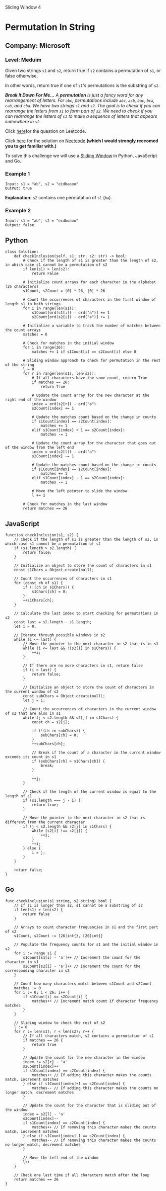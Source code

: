 Sliding Window 4
# Permutation In String
## Company: Microsoft
### Level: Meduim

Given two strings `s1` and `s2`, return true if `s2` contains a permutation of `s1`, or false otherwise.

In other words, return true if one of `s1`'s permutations is the substring of `s2`.

***Break It Down For Me...***
*A **permutation** is just a fancy word for any rearrangement of letters. For `abc`, permutations include `abc`, `acb`, `bac`, `bca`, `cab`, and `cba`.*
*We have two strings `s1` and `s2`.*
*The goal is to check if you can rearrange the letters from `s1` to form part of `s2`.*
*We need to check if you can rearrange the letters of `s1` to make a sequence of letters that appears somewhere in `s2`.*

Click [here](https://leetcode.com/problems/permutation-in-string/description/)for the question on Leetcode.

Click [here](https://www.youtube.com/watch?v=UbyhOgBN834) for the solution on [Neetcode](https://neetcode.io/) **(which I would strongly reccomed you to get familiar with.)**

To solve this challenge we will use a [Sliding Window](https://builtin.com/data-science/sliding-window-algorithm)  in Python, JavaScript and Go.

### Example 1
```
Input: s1 = "ab", s2 = "eidbaooo"
OutPut: true
```
**Explanation:** `s2` contains one permutation of `s1` (`ba`).

### Example 2
```
Input: s1 = "ab", s2 = "eidboaoo"
Output: false
```

## Python
```
class Solution:
    def checkInclusion(self, s1: str, s2: str) -> bool:
        # Check if the length of s1 is greater than the length of s2, in which case s1 cannot be a permutation of s2
        if len(s1) > len(s2):
            return False

        # Initialize count arrays for each character in the alphabet (26 characters)
        s1Count, s2Count = [0] * 26, [0] * 26

        # Count the occurrences of characters in the first window of length s1 in both strings
        for i in range(len(s1)):
            s1Count[ord(s1[i]) - ord("a")] += 1
            s2Count[ord(s2[i]) - ord("a")] += 1

        # Initialize a variable to track the number of matches between the count arrays
        matches = 0

        # Check for matches in the initial window
        for i in range(26):
            matches += 1 if s1Count[i] == s2Count[i] else 0

        # Sliding window approach to check for permutation in the rest of the string
        l = 0
        for r in range(len(s1), len(s2)):
            # If all characters have the same count, return True
            if matches == 26:
                return True

            # Update the count array for the new character at the right end of the window
            index = ord(s2[r]) - ord("a")
            s2Count[index] += 1

            # Update the matches count based on the change in counts
            if s1Count[index] == s2Count[index]:
                matches += 1
            elif s1Count[index] + 1 == s2Count[index]:
                matches -= 1

            # Update the count array for the character that goes out of the window from the left end
            index = ord(s2[l]) - ord("a")
            s2Count[index] -= 1

            # Update the matches count based on the change in counts
            if s1Count[index] == s2Count[index]:
                matches += 1
            elif s1Count[index] - 1 == s2Count[index]:
                matches -= 1

            # Move the left pointer to slide the window
            l += 1

        # Check for matches in the last window
        return matches == 26
```

## JavaScript
```
function checkInclusion(s1, s2) {
    // Check if the length of s1 is greater than the length of s2, in which case s1 cannot be a permutation of s2
    if (s1.length > s2.length) {
        return false;
    }

    // Initialize an object to store the count of characters in s1
    const s1Chars = Object.create(null);

    // Count the occurrences of characters in s1
    for (const ch of s1) {
        if (!(ch in s1Chars)) {
            s1Chars[ch] = 0;
        }
        ++s1Chars[ch];
    }

    // Calculate the last index to start checking for permutations in s2
    const last = s2.length - s1.length;
    let i = 0;

    // Iterate through possible windows in s2
    while (i <= last) {
        // Move the pointer to the next character in s2 that is in s1
        while (i <= last && !(s2[i] in s1Chars)) {
            ++i;
        }

        // If there are no more characters in s1, return false
        if (i > last) {
            return false;
        }

        // Initialize an object to store the count of characters in the current window of s2
        const subChars = Object.create(null);
        let j = i;

        // Count the occurrences of characters in the current window of s2 that are also in s1
        while (j < s2.length && s2[j] in s1Chars) {
            const ch = s2[j];

            if (!(ch in subChars)) {
                subChars[ch] = 0;
            }
            ++subChars[ch];

            // Break if the count of a character in the current window exceeds its count in s1
            if (subChars[ch] > s1Chars[ch]) {
                break;
            }

            ++j;
        }

        // Check if the length of the current window is equal to the length of s1
        if (s1.length === j - i) {
            return true;
        }

        // Move the pointer to the next character in s2 that is different from the current character
        if (j < s2.length && s2[j] in s1Chars) {
            while (s2[i] !== s2[j]) {
                ++i;
            }
            ++i;
        } else {
            i = j;
        }
    }

    return false;
}
```

## Go
```
func checkInclusion(s1 string, s2 string) bool {
    // If s1 is longer than s2, s1 cannot be a substring of s2
    if len(s1) > len(s2) {
        return false
    }
    
    // Arrays to count character frequencies in s1 and the first part of s2
    s1Count, s2Count := [26]int{}, [26]int{}
    
    // Populate the frequency counts for s1 and the initial window in s2
    for i := range s1 {
        s1Count[s1[i] - 'a']++ // Increment the count for the character in s1
        s2Count[s2[i] - 'a']++ // Increment the count for the corresponding character in s2
    }
    
    // Count how many characters match between s1Count and s2Count
    matches := 0
    for i := 0; i < 26; i++ {
        if s1Count[i] == s2Count[i] {
            matches++ // Increment match count if character frequency matches
        }
    }
    
    // Sliding window to check the rest of s2
    l := 0
    for r := len(s1); r < len(s2); r++ {
        // If all characters match, s2 contains a permutation of s1
        if matches == 26 {
            return true
        }
        
        // Update the count for the new character in the window
        index := s2[r] - 'a'
        s2Count[index]++
        if s1Count[index] == s2Count[index] {
            matches++ // If adding this character makes the counts match, increment matches
        } else if s1Count[index]+1 == s2Count[index] {
            matches-- // If adding this character makes the counts no longer match, decrement matches
        }
        
        // Update the count for the character that is sliding out of the window
        index = s2[l] - 'a'
        s2Count[index]--
        if s1Count[index] == s2Count[index] {
            matches++ // If removing this character makes the counts match, increment matches
        } else if s1Count[index]-1 == s2Count[index] {
            matches-- // If removing this character makes the counts no longer match, decrement matches
        }
        
        // Move the left end of the window
        l++
    }
    
    // Check one last time if all characters match after the loop
    return matches == 26
}

```